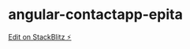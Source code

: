 # angular-contactapp-epita

[Edit on StackBlitz ⚡️](https://stackblitz.com/edit/angular-contactapp-epita)